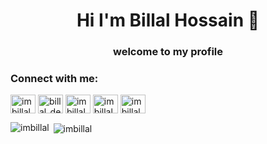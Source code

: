 <h1 align="center">Hi I'm Billal Hossain 👋</h1>
<h3 align="center">welcome to my profile</h3>

<h3 align="left">Connect with me:</h3>
<p align="left">
<a href="https://codepen.io/imbillal" target="blank"><img align="center" src="https://raw.githubusercontent.com/rahuldkjain/github-profile-readme-generator/master/src/images/icons/Social/codepen.svg" alt="imbillal" height="30" width="40" /></a>
<a href="https://twitter.com/billal_dev" target="blank"><img align="center" src="https://raw.githubusercontent.com/rahuldkjain/github-profile-readme-generator/master/src/images/icons/Social/twitter.svg" alt="billal_dev" height="30" width="40" /></a>
<a href="https://linkedin.com/in/imbillal" target="blank"><img align="center" src="https://raw.githubusercontent.com/rahuldkjain/github-profile-readme-generator/master/src/images/icons/Social/linked-in-alt.svg" alt="imbillal" height="30" width="40" /></a>
<a href="https://fb.com/imbillal" target="blank"><img align="center" src="https://raw.githubusercontent.com/rahuldkjain/github-profile-readme-generator/master/src/images/icons/Social/facebook.svg" alt="imbillal" height="30" width="40" /></a>
<a href="https://instagram.com/imbillal" target="blank"><img align="center" src="https://raw.githubusercontent.com/rahuldkjain/github-profile-readme-generator/master/src/images/icons/Social/instagram.svg" alt="imbillal" height="30" width="40" /></a>
</p>

<p><img align="left" src="https://github-readme-stats.vercel.app/api/top-langs?username=imbillal&show_icons=true&locale=en&layout=compact" alt="imbillal" /></p>

<p>&nbsp;<img align="center" src="https://github-readme-stats.vercel.app/api?username=imbillal&show_icons=true&locale=en" alt="imbillal" /></p>

